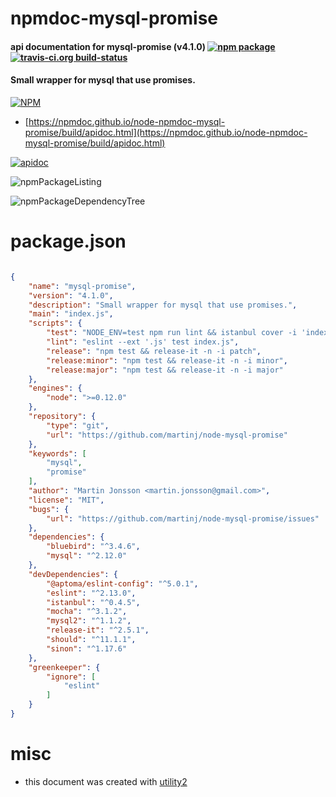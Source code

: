 # npmdoc-mysql-promise

#### api documentation for  mysql-promise (v4.1.0)  [![npm package](https://img.shields.io/npm/v/npmdoc-mysql-promise.svg?style=flat-square)](https://www.npmjs.org/package/npmdoc-mysql-promise) [![travis-ci.org build-status](https://api.travis-ci.org/npmdoc/node-npmdoc-mysql-promise.svg)](https://travis-ci.org/npmdoc/node-npmdoc-mysql-promise)

#### Small wrapper for mysql that use promises.

[![NPM](https://nodei.co/npm/mysql-promise.png?downloads=true&downloadRank=true&stars=true)](https://www.npmjs.com/package/mysql-promise)

- [https://npmdoc.github.io/node-npmdoc-mysql-promise/build/apidoc.html](https://npmdoc.github.io/node-npmdoc-mysql-promise/build/apidoc.html)

[![apidoc](https://npmdoc.github.io/node-npmdoc-mysql-promise/build/screenCapture.buildCi.browser.%252Ftmp%252Fbuild%252Fapidoc.html.png)](https://npmdoc.github.io/node-npmdoc-mysql-promise/build/apidoc.html)

![npmPackageListing](https://npmdoc.github.io/node-npmdoc-mysql-promise/build/screenCapture.npmPackageListing.svg)

![npmPackageDependencyTree](https://npmdoc.github.io/node-npmdoc-mysql-promise/build/screenCapture.npmPackageDependencyTree.svg)



# package.json

```json

{
    "name": "mysql-promise",
    "version": "4.1.0",
    "description": "Small wrapper for mysql that use promises.",
    "main": "index.js",
    "scripts": {
        "test": "NODE_ENV=test npm run lint && istanbul cover -i 'index.js' _mocha -- -u exports -R spec 'test/**/*.test.js'",
        "lint": "eslint --ext '.js' test index.js",
        "release": "npm test && release-it -n -i patch",
        "release:minor": "npm test && release-it -n -i minor",
        "release:major": "npm test && release-it -n -i major"
    },
    "engines": {
        "node": ">=0.12.0"
    },
    "repository": {
        "type": "git",
        "url": "https://github.com/martinj/node-mysql-promise"
    },
    "keywords": [
        "mysql",
        "promise"
    ],
    "author": "Martin Jonsson <martin.jonsson@gmail.com>",
    "license": "MIT",
    "bugs": {
        "url": "https://github.com/martinj/node-mysql-promise/issues"
    },
    "dependencies": {
        "bluebird": "^3.4.6",
        "mysql": "^2.12.0"
    },
    "devDependencies": {
        "@aptoma/eslint-config": "^5.0.1",
        "eslint": "^2.13.0",
        "istanbul": "^0.4.5",
        "mocha": "^3.1.2",
        "mysql2": "^1.1.2",
        "release-it": "^2.5.1",
        "should": "^11.1.1",
        "sinon": "^1.17.6"
    },
    "greenkeeper": {
        "ignore": [
            "eslint"
        ]
    }
}
```



# misc
- this document was created with [utility2](https://github.com/kaizhu256/node-utility2)
